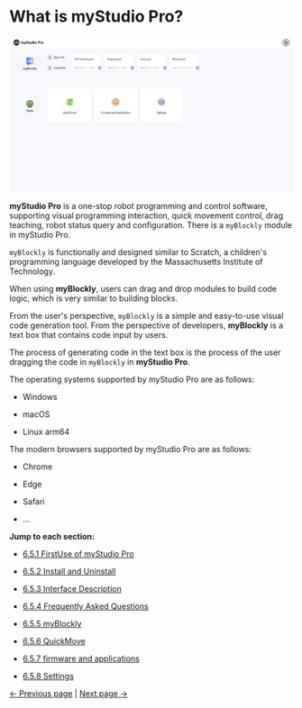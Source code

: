 # What is myStudio Pro?

![](../../../resources/3-FunctionsAndApplications/6.developmentGuide/myStudio/home/home.png)

**myStudio Pro** is a one-stop robot programming and control software, supporting visual programming interaction, quick movement control, drag teaching, robot status query and configuration. There is a `myBlockly` module in myStudio Pro.

`myBlockly` is functionally and designed similar to Scratch, a children's programming language developed by the Massachusetts Institute of Technology.

When using **myBlockly**, users can drag and drop modules to build code logic, which is very similar to building blocks.

From the user's perspective, `myBlockly` is a simple and easy-to-use visual code generation tool. From the perspective of developers, **myBlockly** is a text box that contains code input by users.

The process of generating code in the text box is the process of the user dragging the code in `myBlockly` in **myStudio Pro**.

The operating systems supported by myStudio Pro are as follows:

- Windows

- macOS

- Linux arm64

The modern browsers supported by myStudio Pro are as follows:

- Chrome

- Edge

- Safari
  
- ...

**Jump to each section:**

- [6.5.1 FirstUse of myStudio Pro](./6.5.1-myStudioFirstUse.md)

- [6.5.2 Install and Uninstall](./6.5.2-install_uninstall.md)

- [6.5.3 Interface Description](./6.5.3-interface_description.md)

- [6.5.4 Frequently Asked Questions](./6.5.4-Q&A.md)

- [6.5.5 myBlockly](./6.5.5-blockly/6.5.5.1-blocklyFirstUse.md)

- [6.5.6 QuickMove](./6.5.6-quickmove/6.5.6.1-quickmoveFirstUse.md)

- [6.5.7 firmware and applications](./6.5.7-firmware/6.5.7.1-firmwareFirstUse.md)

- [6.5.8 Settings](./6.5.8-setting/6.5.8.1-settingFirstUse.md)

[← Previous page](./README.md) | [Next page →](./6.5.1-myStudioFirstUse.md)
